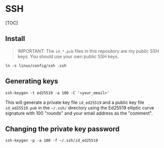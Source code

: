# SSH

[TOC]

## Install
> IMPORTANT: The `id_*.pub` files in this repository are my public SSH keys. You
> should use your own public SSH keys.

```shell
ln -s linux/config/ssh .ssh
```

## Generating keys
```shell
ssh-keygen -t ed25519 -a 100 -C '<your_email>'
```

This will generate a private key file `id_ed25519` and a public key file
`id_ed25519.pub` in the `~/.ssh/` directory using the Ed25519 elliptic curve
signature with 100 "rounds" and your email address as the "comment".

## Changing the private key password
```shell
ssh-keygen -p -a 100 -f ~/.ssh/id_ed25519
```
